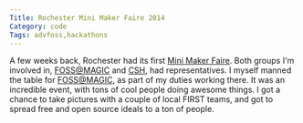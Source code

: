```yaml
---
Title: Rochester Mini Maker Faire 2014
Category: code
Tags: advfoss,hackathons
---
```


A few weeks back, Rochester had its first [Mini Maker Faire]. Both groups I'm involved in, [FOSS@MAGIC] and [CSH], had representatives. I myself manned the table for [FOSS@MAGIC], as part of my duties working there. It was an incredible event, with tons of cool people doing awesome things. I got a chance to take pictures with a couple of local FIRST teams, and got to spread free and open source ideals to a ton of people.

[Mini Maker Faire]: http://makerfairerochester.com/
[FOSS@MAGIC]: http://foss.rit.edu
[CSH]: http://csh.rit.edu

